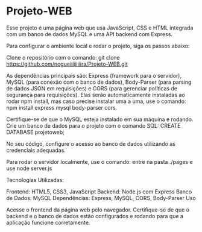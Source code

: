 # Projeto-WEB

Esse projeto é uma página web que usa JavaScript, CSS e HTML integrada com um banco de dados MySQL e uma API backend com Express.

Para configurar o ambiente local e rodar o projeto, siga os passos abaixo:

Clone o repositório com o comando: git clone https://github.com/nogueiiiiiiiiira/Projeto-WEB.git

As dependências principais são: Express (framework para o servidor), MySQL (para conexão com o banco de dados), Body-Parser (para parsing de dados JSON em requisições) e CORS (para gerenciar políticas de segurança para requisições). Elas serão automaticamente instaladas ao rodar npm install, mas caso precise instalar uma a uma, use o comando: npm install express mysql body-parser cors.

Certifique-se de que o MySQL esteja instalado em sua máquina e rodando.
Crie um banco de dados para o projeto com o comando SQL: CREATE DATABASE projetoweb;

No seu código, configure o acesso ao banco de dados utilizando as credenciais adequadas. 

Para rodar o servidor localmente, use o comando: entre na pasta ./pages e use node server.js

Tecnologias Utilizadas:

Frontend: HTML5, CSS3, JavaScript
Backend: Node.js com Express
Banco de Dados: MySQL
Dependências: Express, MySQL, CORS, Body-Parser
Uso

Acesse o frontend da página web pelo navegador. Certifique-se de que o backend e o banco de dados estão configurados e rodando para que a aplicação funcione corretamente.
